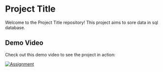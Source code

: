 # Project Title

Welcome to the Project Title repository! This project aims to sore data in sql database.

## Demo Video

Check out this demo video to see the project in action:

[![Assignment](https://youtu.be/YUKWLZA1F-Q)](https://youtu.be/YUKWLZA1F-Q)

